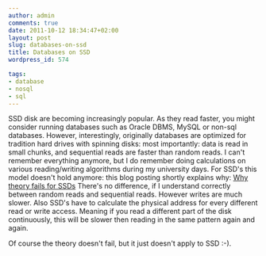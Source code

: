 ```yaml
---
author: admin
comments: true
date: 2011-10-12 18:34:47+02:00
layout: post
slug: databases-on-ssd
title: Databases on SSD
wordpress_id: 574

tags:
- database
- nosql
- sql
---
```


SSD disk are becoming increasingly popular. As they read faster, you might consider running databases such as Oracle DBMS, MySQL or non-sql databases. However, interestingly, originally databases are optimized for tradition hard drives with spinning disks: most importantly: data is read in small chunks, and sequential reads are faster than random reads. I can't remember everything anymore, but I do remember doing calculations on various reading/writing algorithms during my university days.
For SSD's this model doesn't hold anymore: this blog posting shortly explains why: [Why theory fails for SSDs](http://www.acunu.com/blogs/irit-katriel/theoretical-model-writes-ssds/) There's no difference, if I understand correctly between random reads and sequential reads. However writes are much slower. Also SSD's have to calculate the physical address for every different read or write access. Meaning if you read a different part of the disk continuously, this will be slower then reading in the same pattern again and again.

Of course the theory doesn't fail, but it just doesn't apply to SSD :-).
